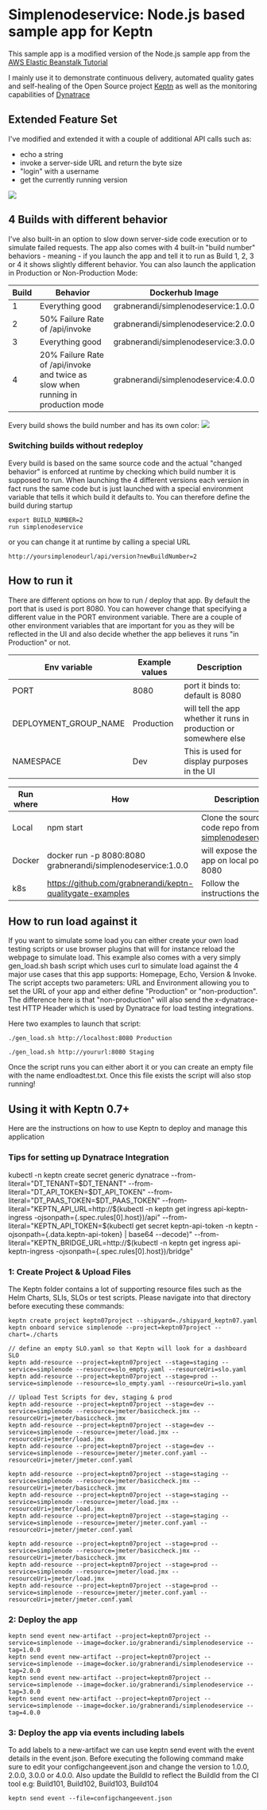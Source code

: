 # Simplenodeservice: Node.js based sample app for Keptn

This sample app is a modified version of the Node.js sample app from the [AWS Elastic Beanstalk Tutorial](https://docs.aws.amazon.com/elasticbeanstalk/latest/dg/nodejs-getstarted.html)

I mainly use it to demonstrate continuous delivery, automated quality gates and self-healing of the Open Source project [Keptn](www.keptn.sh) as well as the monitoring capabilities of [Dynatrace](www.dynatrace.com)

## Extended Feature Set
I've modified and extended it with a couple of additional API calls such as:
* echo a string
* invoke a server-side URL and return the byte size
* "login" with a username
* get the currently running version

![](./images/simplenodesersviceui.png)

## 4 Builds with different behavior

I've also built-in an option to slow down server-side code execution or to simulate failed requests.
The app also comes with 4 built-in "build number" behaviors - meaning - if you launch the app and tell it to run as Build 1, 2, 3 or 4 it shows slightly different behavior. You can also launch the application in Production or Non-Production Mode:

| Build | Behavior | Dockerhub Image |
| ----- | --------- | ------------ | 
| 1 | Everything good | grabnerandi/simplenodeservice:1.0.0 |
|2|50% Failure Rate of /api/invoke| grabnerandi/simplenodeservice:2.0.0 |
|3|Everything good| grabnerandi/simplenodeservice:3.0.0 |
|4|20% Failure Rate of /api/invoke and twice as slow when running in production mode| grabnerandi/simplenodeservice:4.0.0 |

Every build shows the build number and has its own color:
![](./images/4buildoverview.png)

### Switching builds without redeploy

Every build is based on the same source code and the actual "changed behavior" is enforced at runtime by checking which build number it is supposed to run.
When launching the 4 different versions each version in fact runs the same code but is just launched with a special environment variable that tells it which build it defaults to.
You can therefore define the build during startup
```
export BUILD_NUMBER=2
run simplenodeservice
```

or you can change it at runtime by calling a special URL
```
http://yoursimplenodeurl/api/version?newBuildNumber=2
```

## How to run it

There are different options on how to run / deploy that app. By default the port that is used is port 8080. You can however change that specifying a different value in the PORT environment variable. There are a couple of other environment variables that are important for you as they will be reflected in the UI and also decide whether the app believes it runs "in Production" or not.

| Env variable | Example values | Description |
| ------------ | -------------- | --------------- |
| PORT | 8080 | port it binds to: default is 8080 |
| DEPLOYMENT_GROUP_NAME | Production | will tell the app whether it runs in production or somewhere else | 
| NAMESPACE | Dev | This is used for display purposes in the UI |


| Run where | How | Description |
| --------- | --- | --------------------------------|
| Local     | npm start | Clone the source code repo from [simplenodeservice](https://github.com/grabnerandi/simplenodeservice) |
| Docker    | docker run -p 8080:8080 grabnerandi/simplenodeservice:1.0.0 | will expose the app on local port 8080
| k8s       | https://github.com/grabnerandi/keptn-qualitygate-examples | Follow the instructions there |

## How to run load against it

If you want to simulate some load you can either create your own load testing scripts or use browser plugins that will for instance reload the webpage to simulate load.
This example also comes with a very simply gen_load.sh bash script which uses curl to simulate load against the 4 major use cases that this app supports: Homepage, Echo, Version & Invoke. The script accepts two parameters: URL and Environment allowing you to set the URL of your app and either define "Production" or "non-production". The difference here is that "non-production" will also send the x-dynatrace-test HTTP Header which is used by Dynatrace for load testing integrations.

Here two examples to launch that script:
```
./gen_load.sh http://localhost:8080 Production

./gen_load.sh http://yoururl:8080 Staging
```

Once the script runs you can either abort it or you can create an empty file with the name endloadtest.txt. Once this file exists the script will also stop running!


## Using it with Keptn 0.7+

Here are the instructions on how to use Keptn to deploy and manage this application

### Tips for setting up Dynatrace Integration

kubectl -n keptn create secret generic dynatrace --from-literal="DT_TENANT=$DT_TENANT" --from-literal="DT_API_TOKEN=$DT_API_TOKEN"  --from-literal="DT_PAAS_TOKEN=$DT_PAAS_TOKEN" --from-literal="KEPTN_API_URL=http://$(kubectl -n keptn get ingress api-keptn-ingress -ojsonpath={.spec.rules[0].host})/api" --from-literal="KEPTN_API_TOKEN=$(kubectl get secret keptn-api-token -n keptn -ojsonpath={.data.keptn-api-token} | base64 --decode)" --from-literal="KEPTN_BRIDGE_URL=http://$(kubectl -n keptn get ingress api-keptn-ingress -ojsonpath={.spec.rules[0].host})/bridge"

### 1: Create Project & Upload Files

The Keptn folder contains a lot of supporting resource files such as the Helm Charts, SLIs, SLOs or test scripts. Please navigate into that directory before executing these commands:

```
keptn create project keptn07project --shipyard=./shipyard_keptn07.yaml
keptn onboard service simplenode --project=keptn07project --chart=./charts

// define an empty SLO.yaml so that Keptn will look for a dashboard SLO
keptn add-resource --project=keptn07project --stage=staging --service=simplenode --resource=slo_empty.yaml --resourceUri=slo.yaml
keptn add-resource --project=keptn07project --stage=prod --service=simplenode --resource=slo_empty.yaml --resourceUri=slo.yaml

// Upload Test Scripts for dev, staging & prod
keptn add-resource --project=keptn07project --stage=dev --service=simplenode --resource=jmeter/basiccheck.jmx --resourceUri=jmeter/basiccheck.jmx
keptn add-resource --project=keptn07project --stage=dev --service=simplenode --resource=jmeter/load.jmx --resourceUri=jmeter/load.jmx
keptn add-resource --project=keptn07project --stage=dev --service=simplenode --resource=jmeter/jmeter.conf.yaml --resourceUri=jmeter/jmeter.conf.yaml

keptn add-resource --project=keptn07project --stage=staging --service=simplenode --resource=jmeter/basiccheck.jmx --resourceUri=jmeter/basiccheck.jmx
keptn add-resource --project=keptn07project --stage=staging --service=simplenode --resource=jmeter/load.jmx --resourceUri=jmeter/load.jmx
keptn add-resource --project=keptn07project --stage=staging --service=simplenode --resource=jmeter/jmeter.conf.yaml --resourceUri=jmeter/jmeter.conf.yaml

keptn add-resource --project=keptn07project --stage=prod --service=simplenode --resource=jmeter/basiccheck.jmx --resourceUri=jmeter/basiccheck.jmx
keptn add-resource --project=keptn07project --stage=prod --service=simplenode --resource=jmeter/load.jmx --resourceUri=jmeter/load.jmx
keptn add-resource --project=keptn07project --stage=prod --service=simplenode --resource=jmeter/jmeter.conf.yaml --resourceUri=jmeter/jmeter.conf.yaml

```

### 2: Deploy the app

```
keptn send event new-artifact --project=keptn07project --service=simplenode --image=docker.io/grabnerandi/simplenodeservice --tag=1.0.0
keptn send event new-artifact --project=keptn07project --service=simplenode --image=docker.io/grabnerandi/simplenodeservice --tag=2.0.0
keptn send event new-artifact --project=keptn07project --service=simplenode --image=docker.io/grabnerandi/simplenodeservice --tag=3.0.0
keptn send event new-artifact --project=keptn07project --service=simplenode --image=docker.io/grabnerandi/simplenodeservice --tag=4.0.0
```

### 3: Deploy the app via events including labels

To add labels to a new-artifact we can use keptn send event with the event details in the event.json. Before executing the following command make sure to edit your configchangeevent.json and change the version to 1.0.0, 2.0.0, 3.0.0 or 4.0.0. Also update the BuildId to reflect the BuildId from the CI tool e.g: Build101, Build102, Build103, Build104

```
keptn send event --file=configchangeevent.json
```